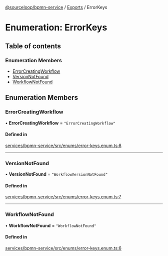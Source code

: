 [@sourceloop/bpmn-service](../README.md) / [Exports](../modules.md) / ErrorKeys

# Enumeration: ErrorKeys

## Table of contents

### Enumeration Members

- [ErrorCreatingWorkflow](ErrorKeys.md#errorcreatingworkflow)
- [VersionNotFound](ErrorKeys.md#versionnotfound)
- [WorkflowNotFound](ErrorKeys.md#workflownotfound)

## Enumeration Members

### ErrorCreatingWorkflow

• **ErrorCreatingWorkflow** = ``"ErrorCreatingWorkflow"``

#### Defined in

[services/bpmn-service/src/enums/error-keys.enum.ts:8](https://github.com/sourcefuse/loopback4-microservice-catalog/blob/68ec38a2a/services/bpmn-service/src/enums/error-keys.enum.ts#L8)

___

### VersionNotFound

• **VersionNotFound** = ``"WorkflowVersionNotFound"``

#### Defined in

[services/bpmn-service/src/enums/error-keys.enum.ts:7](https://github.com/sourcefuse/loopback4-microservice-catalog/blob/68ec38a2a/services/bpmn-service/src/enums/error-keys.enum.ts#L7)

___

### WorkflowNotFound

• **WorkflowNotFound** = ``"WorkflowNotFound"``

#### Defined in

[services/bpmn-service/src/enums/error-keys.enum.ts:6](https://github.com/sourcefuse/loopback4-microservice-catalog/blob/68ec38a2a/services/bpmn-service/src/enums/error-keys.enum.ts#L6)
